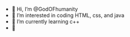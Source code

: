 - 👋 Hi, I’m @GodOFhumanity
- 👀 I’m interested in coding HTML, css, and java
- 🌱 I’m currently learning c++
- 💞️ 

<!---
GodOFhumanity/GodOFhumanity is a ✨ special ✨ repository because its `README.md` (this file) appears on your GitHub profile.
You can click the Preview link to take a look at your changes.
--->
